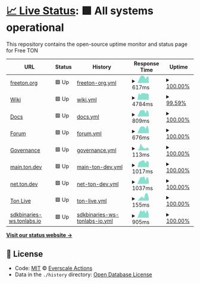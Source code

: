 # [📈 Live Status](https://everscale-actions.github.io/everscale-status): <!--live status--> **🟩 All systems operational**

This repository contains the open-source uptime monitor and status page for Free TON

<!--start: status pages-->
<!-- This summary is generated by Upptime (https://github.com/upptime/upptime) -->
<!-- Do not edit this manually, your changes will be overwritten -->
<!-- prettier-ignore -->
| URL | Status | History | Response Time | Uptime |
| --- | ------ | ------- | ------------- | ------ |
| <img alt="" src="https://favicons.githubusercontent.com/freeton.org" height="13"> [freeton.org](https://freeton.org) | 🟩 Up | [freeton-org.yml](https://github.com/everscale-actions/everscale-status/commits/HEAD/history/freeton-org.yml) | <details><summary><img alt="Response time graph" src="./graphs/freeton-org/response-time-week.png" height="20"> 617ms</summary><br><a href="https://everscale-actions.github.io/everscale-status/history/freeton-org"><img alt="Response time 502" src="https://img.shields.io/endpoint?url=https%3A%2F%2Fraw.githubusercontent.com%2Feverscale-actions%2Feverscale-status%2FHEAD%2Fapi%2Ffreeton-org%2Fresponse-time.json"></a><br><a href="https://everscale-actions.github.io/everscale-status/history/freeton-org"><img alt="24-hour response time 602" src="https://img.shields.io/endpoint?url=https%3A%2F%2Fraw.githubusercontent.com%2Feverscale-actions%2Feverscale-status%2FHEAD%2Fapi%2Ffreeton-org%2Fresponse-time-day.json"></a><br><a href="https://everscale-actions.github.io/everscale-status/history/freeton-org"><img alt="7-day response time 617" src="https://img.shields.io/endpoint?url=https%3A%2F%2Fraw.githubusercontent.com%2Feverscale-actions%2Feverscale-status%2FHEAD%2Fapi%2Ffreeton-org%2Fresponse-time-week.json"></a><br><a href="https://everscale-actions.github.io/everscale-status/history/freeton-org"><img alt="30-day response time 603" src="https://img.shields.io/endpoint?url=https%3A%2F%2Fraw.githubusercontent.com%2Feverscale-actions%2Feverscale-status%2FHEAD%2Fapi%2Ffreeton-org%2Fresponse-time-month.json"></a><br><a href="https://everscale-actions.github.io/everscale-status/history/freeton-org"><img alt="1-year response time 541" src="https://img.shields.io/endpoint?url=https%3A%2F%2Fraw.githubusercontent.com%2Feverscale-actions%2Feverscale-status%2FHEAD%2Fapi%2Ffreeton-org%2Fresponse-time-year.json"></a></details> | <details><summary><a href="https://everscale-actions.github.io/everscale-status/history/freeton-org">100.00%</a></summary><a href="https://everscale-actions.github.io/everscale-status/history/freeton-org"><img alt="All-time uptime 85.94%" src="https://img.shields.io/endpoint?url=https%3A%2F%2Fraw.githubusercontent.com%2Feverscale-actions%2Feverscale-status%2FHEAD%2Fapi%2Ffreeton-org%2Fuptime.json"></a><br><a href="https://everscale-actions.github.io/everscale-status/history/freeton-org"><img alt="24-hour uptime 100.00%" src="https://img.shields.io/endpoint?url=https%3A%2F%2Fraw.githubusercontent.com%2Feverscale-actions%2Feverscale-status%2FHEAD%2Fapi%2Ffreeton-org%2Fuptime-day.json"></a><br><a href="https://everscale-actions.github.io/everscale-status/history/freeton-org"><img alt="7-day uptime 100.00%" src="https://img.shields.io/endpoint?url=https%3A%2F%2Fraw.githubusercontent.com%2Feverscale-actions%2Feverscale-status%2FHEAD%2Fapi%2Ffreeton-org%2Fuptime-week.json"></a><br><a href="https://everscale-actions.github.io/everscale-status/history/freeton-org"><img alt="30-day uptime 100.00%" src="https://img.shields.io/endpoint?url=https%3A%2F%2Fraw.githubusercontent.com%2Feverscale-actions%2Feverscale-status%2FHEAD%2Fapi%2Ffreeton-org%2Fuptime-month.json"></a><br><a href="https://everscale-actions.github.io/everscale-status/history/freeton-org"><img alt="1-year uptime 81.02%" src="https://img.shields.io/endpoint?url=https%3A%2F%2Fraw.githubusercontent.com%2Feverscale-actions%2Feverscale-status%2FHEAD%2Fapi%2Ffreeton-org%2Fuptime-year.json"></a></details>
| <img alt="" src="https://favicons.githubusercontent.com/freeton.wiki" height="13"> [Wiki](https://freeton.wiki) | 🟩 Up | [wiki.yml](https://github.com/everscale-actions/everscale-status/commits/HEAD/history/wiki.yml) | <details><summary><img alt="Response time graph" src="./graphs/wiki/response-time-week.png" height="20"> 4784ms</summary><br><a href="https://everscale-actions.github.io/everscale-status/history/wiki"><img alt="Response time 4083" src="https://img.shields.io/endpoint?url=https%3A%2F%2Fraw.githubusercontent.com%2Feverscale-actions%2Feverscale-status%2FHEAD%2Fapi%2Fwiki%2Fresponse-time.json"></a><br><a href="https://everscale-actions.github.io/everscale-status/history/wiki"><img alt="24-hour response time 4174" src="https://img.shields.io/endpoint?url=https%3A%2F%2Fraw.githubusercontent.com%2Feverscale-actions%2Feverscale-status%2FHEAD%2Fapi%2Fwiki%2Fresponse-time-day.json"></a><br><a href="https://everscale-actions.github.io/everscale-status/history/wiki"><img alt="7-day response time 4784" src="https://img.shields.io/endpoint?url=https%3A%2F%2Fraw.githubusercontent.com%2Feverscale-actions%2Feverscale-status%2FHEAD%2Fapi%2Fwiki%2Fresponse-time-week.json"></a><br><a href="https://everscale-actions.github.io/everscale-status/history/wiki"><img alt="30-day response time 4516" src="https://img.shields.io/endpoint?url=https%3A%2F%2Fraw.githubusercontent.com%2Feverscale-actions%2Feverscale-status%2FHEAD%2Fapi%2Fwiki%2Fresponse-time-month.json"></a><br><a href="https://everscale-actions.github.io/everscale-status/history/wiki"><img alt="1-year response time 3866" src="https://img.shields.io/endpoint?url=https%3A%2F%2Fraw.githubusercontent.com%2Feverscale-actions%2Feverscale-status%2FHEAD%2Fapi%2Fwiki%2Fresponse-time-year.json"></a></details> | <details><summary><a href="https://everscale-actions.github.io/everscale-status/history/wiki">99.59%</a></summary><a href="https://everscale-actions.github.io/everscale-status/history/wiki"><img alt="All-time uptime 99.70%" src="https://img.shields.io/endpoint?url=https%3A%2F%2Fraw.githubusercontent.com%2Feverscale-actions%2Feverscale-status%2FHEAD%2Fapi%2Fwiki%2Fuptime.json"></a><br><a href="https://everscale-actions.github.io/everscale-status/history/wiki"><img alt="24-hour uptime 100.00%" src="https://img.shields.io/endpoint?url=https%3A%2F%2Fraw.githubusercontent.com%2Feverscale-actions%2Feverscale-status%2FHEAD%2Fapi%2Fwiki%2Fuptime-day.json"></a><br><a href="https://everscale-actions.github.io/everscale-status/history/wiki"><img alt="7-day uptime 99.59%" src="https://img.shields.io/endpoint?url=https%3A%2F%2Fraw.githubusercontent.com%2Feverscale-actions%2Feverscale-status%2FHEAD%2Fapi%2Fwiki%2Fuptime-week.json"></a><br><a href="https://everscale-actions.github.io/everscale-status/history/wiki"><img alt="30-day uptime 99.91%" src="https://img.shields.io/endpoint?url=https%3A%2F%2Fraw.githubusercontent.com%2Feverscale-actions%2Feverscale-status%2FHEAD%2Fapi%2Fwiki%2Fuptime-month.json"></a><br><a href="https://everscale-actions.github.io/everscale-status/history/wiki"><img alt="1-year uptime 99.66%" src="https://img.shields.io/endpoint?url=https%3A%2F%2Fraw.githubusercontent.com%2Feverscale-actions%2Feverscale-status%2FHEAD%2Fapi%2Fwiki%2Fuptime-year.json"></a></details>
| <img alt="" src="https://favicons.githubusercontent.com/docs.ton.dev" height="13"> [Docs](http://docs.ton.dev) | 🟩 Up | [docs.yml](https://github.com/everscale-actions/everscale-status/commits/HEAD/history/docs.yml) | <details><summary><img alt="Response time graph" src="./graphs/docs/response-time-week.png" height="20"> 809ms</summary><br><a href="https://everscale-actions.github.io/everscale-status/history/docs"><img alt="Response time 735" src="https://img.shields.io/endpoint?url=https%3A%2F%2Fraw.githubusercontent.com%2Feverscale-actions%2Feverscale-status%2FHEAD%2Fapi%2Fdocs%2Fresponse-time.json"></a><br><a href="https://everscale-actions.github.io/everscale-status/history/docs"><img alt="24-hour response time 545" src="https://img.shields.io/endpoint?url=https%3A%2F%2Fraw.githubusercontent.com%2Feverscale-actions%2Feverscale-status%2FHEAD%2Fapi%2Fdocs%2Fresponse-time-day.json"></a><br><a href="https://everscale-actions.github.io/everscale-status/history/docs"><img alt="7-day response time 809" src="https://img.shields.io/endpoint?url=https%3A%2F%2Fraw.githubusercontent.com%2Feverscale-actions%2Feverscale-status%2FHEAD%2Fapi%2Fdocs%2Fresponse-time-week.json"></a><br><a href="https://everscale-actions.github.io/everscale-status/history/docs"><img alt="30-day response time 741" src="https://img.shields.io/endpoint?url=https%3A%2F%2Fraw.githubusercontent.com%2Feverscale-actions%2Feverscale-status%2FHEAD%2Fapi%2Fdocs%2Fresponse-time-month.json"></a><br><a href="https://everscale-actions.github.io/everscale-status/history/docs"><img alt="1-year response time 756" src="https://img.shields.io/endpoint?url=https%3A%2F%2Fraw.githubusercontent.com%2Feverscale-actions%2Feverscale-status%2FHEAD%2Fapi%2Fdocs%2Fresponse-time-year.json"></a></details> | <details><summary><a href="https://everscale-actions.github.io/everscale-status/history/docs">100.00%</a></summary><a href="https://everscale-actions.github.io/everscale-status/history/docs"><img alt="All-time uptime 99.97%" src="https://img.shields.io/endpoint?url=https%3A%2F%2Fraw.githubusercontent.com%2Feverscale-actions%2Feverscale-status%2FHEAD%2Fapi%2Fdocs%2Fuptime.json"></a><br><a href="https://everscale-actions.github.io/everscale-status/history/docs"><img alt="24-hour uptime 100.00%" src="https://img.shields.io/endpoint?url=https%3A%2F%2Fraw.githubusercontent.com%2Feverscale-actions%2Feverscale-status%2FHEAD%2Fapi%2Fdocs%2Fuptime-day.json"></a><br><a href="https://everscale-actions.github.io/everscale-status/history/docs"><img alt="7-day uptime 100.00%" src="https://img.shields.io/endpoint?url=https%3A%2F%2Fraw.githubusercontent.com%2Feverscale-actions%2Feverscale-status%2FHEAD%2Fapi%2Fdocs%2Fuptime-week.json"></a><br><a href="https://everscale-actions.github.io/everscale-status/history/docs"><img alt="30-day uptime 100.00%" src="https://img.shields.io/endpoint?url=https%3A%2F%2Fraw.githubusercontent.com%2Feverscale-actions%2Feverscale-status%2FHEAD%2Fapi%2Fdocs%2Fuptime-month.json"></a><br><a href="https://everscale-actions.github.io/everscale-status/history/docs"><img alt="1-year uptime 99.99%" src="https://img.shields.io/endpoint?url=https%3A%2F%2Fraw.githubusercontent.com%2Feverscale-actions%2Feverscale-status%2FHEAD%2Fapi%2Fdocs%2Fuptime-year.json"></a></details>
| <img alt="" src="https://favicons.githubusercontent.com/forum.freeton.org" height="13"> [Forum](https://forum.freeton.org) | 🟩 Up | [forum.yml](https://github.com/everscale-actions/everscale-status/commits/HEAD/history/forum.yml) | <details><summary><img alt="Response time graph" src="./graphs/forum/response-time-week.png" height="20"> 676ms</summary><br><a href="https://everscale-actions.github.io/everscale-status/history/forum"><img alt="Response time 722" src="https://img.shields.io/endpoint?url=https%3A%2F%2Fraw.githubusercontent.com%2Feverscale-actions%2Feverscale-status%2FHEAD%2Fapi%2Fforum%2Fresponse-time.json"></a><br><a href="https://everscale-actions.github.io/everscale-status/history/forum"><img alt="24-hour response time 490" src="https://img.shields.io/endpoint?url=https%3A%2F%2Fraw.githubusercontent.com%2Feverscale-actions%2Feverscale-status%2FHEAD%2Fapi%2Fforum%2Fresponse-time-day.json"></a><br><a href="https://everscale-actions.github.io/everscale-status/history/forum"><img alt="7-day response time 676" src="https://img.shields.io/endpoint?url=https%3A%2F%2Fraw.githubusercontent.com%2Feverscale-actions%2Feverscale-status%2FHEAD%2Fapi%2Fforum%2Fresponse-time-week.json"></a><br><a href="https://everscale-actions.github.io/everscale-status/history/forum"><img alt="30-day response time 684" src="https://img.shields.io/endpoint?url=https%3A%2F%2Fraw.githubusercontent.com%2Feverscale-actions%2Feverscale-status%2FHEAD%2Fapi%2Fforum%2Fresponse-time-month.json"></a><br><a href="https://everscale-actions.github.io/everscale-status/history/forum"><img alt="1-year response time 749" src="https://img.shields.io/endpoint?url=https%3A%2F%2Fraw.githubusercontent.com%2Feverscale-actions%2Feverscale-status%2FHEAD%2Fapi%2Fforum%2Fresponse-time-year.json"></a></details> | <details><summary><a href="https://everscale-actions.github.io/everscale-status/history/forum">100.00%</a></summary><a href="https://everscale-actions.github.io/everscale-status/history/forum"><img alt="All-time uptime 99.97%" src="https://img.shields.io/endpoint?url=https%3A%2F%2Fraw.githubusercontent.com%2Feverscale-actions%2Feverscale-status%2FHEAD%2Fapi%2Fforum%2Fuptime.json"></a><br><a href="https://everscale-actions.github.io/everscale-status/history/forum"><img alt="24-hour uptime 100.00%" src="https://img.shields.io/endpoint?url=https%3A%2F%2Fraw.githubusercontent.com%2Feverscale-actions%2Feverscale-status%2FHEAD%2Fapi%2Fforum%2Fuptime-day.json"></a><br><a href="https://everscale-actions.github.io/everscale-status/history/forum"><img alt="7-day uptime 100.00%" src="https://img.shields.io/endpoint?url=https%3A%2F%2Fraw.githubusercontent.com%2Feverscale-actions%2Feverscale-status%2FHEAD%2Fapi%2Fforum%2Fuptime-week.json"></a><br><a href="https://everscale-actions.github.io/everscale-status/history/forum"><img alt="30-day uptime 100.00%" src="https://img.shields.io/endpoint?url=https%3A%2F%2Fraw.githubusercontent.com%2Feverscale-actions%2Feverscale-status%2FHEAD%2Fapi%2Fforum%2Fuptime-month.json"></a><br><a href="https://everscale-actions.github.io/everscale-status/history/forum"><img alt="1-year uptime 99.96%" src="https://img.shields.io/endpoint?url=https%3A%2F%2Fraw.githubusercontent.com%2Feverscale-actions%2Feverscale-status%2FHEAD%2Fapi%2Fforum%2Fuptime-year.json"></a></details>
| <img alt="" src="https://favicons.githubusercontent.com/gov.freeton.org" height="13"> [Governance](https://gov.freeton.org) | 🟩 Up | [governance.yml](https://github.com/everscale-actions/everscale-status/commits/HEAD/history/governance.yml) | <details><summary><img alt="Response time graph" src="./graphs/governance/response-time-week.png" height="20"> 113ms</summary><br><a href="https://everscale-actions.github.io/everscale-status/history/governance"><img alt="Response time 240" src="https://img.shields.io/endpoint?url=https%3A%2F%2Fraw.githubusercontent.com%2Feverscale-actions%2Feverscale-status%2FHEAD%2Fapi%2Fgovernance%2Fresponse-time.json"></a><br><a href="https://everscale-actions.github.io/everscale-status/history/governance"><img alt="24-hour response time 66" src="https://img.shields.io/endpoint?url=https%3A%2F%2Fraw.githubusercontent.com%2Feverscale-actions%2Feverscale-status%2FHEAD%2Fapi%2Fgovernance%2Fresponse-time-day.json"></a><br><a href="https://everscale-actions.github.io/everscale-status/history/governance"><img alt="7-day response time 113" src="https://img.shields.io/endpoint?url=https%3A%2F%2Fraw.githubusercontent.com%2Feverscale-actions%2Feverscale-status%2FHEAD%2Fapi%2Fgovernance%2Fresponse-time-week.json"></a><br><a href="https://everscale-actions.github.io/everscale-status/history/governance"><img alt="30-day response time 169" src="https://img.shields.io/endpoint?url=https%3A%2F%2Fraw.githubusercontent.com%2Feverscale-actions%2Feverscale-status%2FHEAD%2Fapi%2Fgovernance%2Fresponse-time-month.json"></a><br><a href="https://everscale-actions.github.io/everscale-status/history/governance"><img alt="1-year response time 184" src="https://img.shields.io/endpoint?url=https%3A%2F%2Fraw.githubusercontent.com%2Feverscale-actions%2Feverscale-status%2FHEAD%2Fapi%2Fgovernance%2Fresponse-time-year.json"></a></details> | <details><summary><a href="https://everscale-actions.github.io/everscale-status/history/governance">100.00%</a></summary><a href="https://everscale-actions.github.io/everscale-status/history/governance"><img alt="All-time uptime 99.95%" src="https://img.shields.io/endpoint?url=https%3A%2F%2Fraw.githubusercontent.com%2Feverscale-actions%2Feverscale-status%2FHEAD%2Fapi%2Fgovernance%2Fuptime.json"></a><br><a href="https://everscale-actions.github.io/everscale-status/history/governance"><img alt="24-hour uptime 100.00%" src="https://img.shields.io/endpoint?url=https%3A%2F%2Fraw.githubusercontent.com%2Feverscale-actions%2Feverscale-status%2FHEAD%2Fapi%2Fgovernance%2Fuptime-day.json"></a><br><a href="https://everscale-actions.github.io/everscale-status/history/governance"><img alt="7-day uptime 100.00%" src="https://img.shields.io/endpoint?url=https%3A%2F%2Fraw.githubusercontent.com%2Feverscale-actions%2Feverscale-status%2FHEAD%2Fapi%2Fgovernance%2Fuptime-week.json"></a><br><a href="https://everscale-actions.github.io/everscale-status/history/governance"><img alt="30-day uptime 100.00%" src="https://img.shields.io/endpoint?url=https%3A%2F%2Fraw.githubusercontent.com%2Feverscale-actions%2Feverscale-status%2FHEAD%2Fapi%2Fgovernance%2Fuptime-month.json"></a><br><a href="https://everscale-actions.github.io/everscale-status/history/governance"><img alt="1-year uptime 99.94%" src="https://img.shields.io/endpoint?url=https%3A%2F%2Fraw.githubusercontent.com%2Feverscale-actions%2Feverscale-status%2FHEAD%2Fapi%2Fgovernance%2Fuptime-year.json"></a></details>
| <img alt="" src="https://favicons.githubusercontent.com/main.ton.dev" height="13"> [main.ton.dev](http://main.ton.dev) | 🟩 Up | [main-ton-dev.yml](https://github.com/everscale-actions/everscale-status/commits/HEAD/history/main-ton-dev.yml) | <details><summary><img alt="Response time graph" src="./graphs/main-ton-dev/response-time-week.png" height="20"> 1017ms</summary><br><a href="https://everscale-actions.github.io/everscale-status/history/main-ton-dev"><img alt="Response time 728" src="https://img.shields.io/endpoint?url=https%3A%2F%2Fraw.githubusercontent.com%2Feverscale-actions%2Feverscale-status%2FHEAD%2Fapi%2Fmain-ton-dev%2Fresponse-time.json"></a><br><a href="https://everscale-actions.github.io/everscale-status/history/main-ton-dev"><img alt="24-hour response time 814" src="https://img.shields.io/endpoint?url=https%3A%2F%2Fraw.githubusercontent.com%2Feverscale-actions%2Feverscale-status%2FHEAD%2Fapi%2Fmain-ton-dev%2Fresponse-time-day.json"></a><br><a href="https://everscale-actions.github.io/everscale-status/history/main-ton-dev"><img alt="7-day response time 1017" src="https://img.shields.io/endpoint?url=https%3A%2F%2Fraw.githubusercontent.com%2Feverscale-actions%2Feverscale-status%2FHEAD%2Fapi%2Fmain-ton-dev%2Fresponse-time-week.json"></a><br><a href="https://everscale-actions.github.io/everscale-status/history/main-ton-dev"><img alt="30-day response time 938" src="https://img.shields.io/endpoint?url=https%3A%2F%2Fraw.githubusercontent.com%2Feverscale-actions%2Feverscale-status%2FHEAD%2Fapi%2Fmain-ton-dev%2Fresponse-time-month.json"></a><br><a href="https://everscale-actions.github.io/everscale-status/history/main-ton-dev"><img alt="1-year response time 758" src="https://img.shields.io/endpoint?url=https%3A%2F%2Fraw.githubusercontent.com%2Feverscale-actions%2Feverscale-status%2FHEAD%2Fapi%2Fmain-ton-dev%2Fresponse-time-year.json"></a></details> | <details><summary><a href="https://everscale-actions.github.io/everscale-status/history/main-ton-dev">100.00%</a></summary><a href="https://everscale-actions.github.io/everscale-status/history/main-ton-dev"><img alt="All-time uptime 97.24%" src="https://img.shields.io/endpoint?url=https%3A%2F%2Fraw.githubusercontent.com%2Feverscale-actions%2Feverscale-status%2FHEAD%2Fapi%2Fmain-ton-dev%2Fuptime.json"></a><br><a href="https://everscale-actions.github.io/everscale-status/history/main-ton-dev"><img alt="24-hour uptime 100.00%" src="https://img.shields.io/endpoint?url=https%3A%2F%2Fraw.githubusercontent.com%2Feverscale-actions%2Feverscale-status%2FHEAD%2Fapi%2Fmain-ton-dev%2Fuptime-day.json"></a><br><a href="https://everscale-actions.github.io/everscale-status/history/main-ton-dev"><img alt="7-day uptime 100.00%" src="https://img.shields.io/endpoint?url=https%3A%2F%2Fraw.githubusercontent.com%2Feverscale-actions%2Feverscale-status%2FHEAD%2Fapi%2Fmain-ton-dev%2Fuptime-week.json"></a><br><a href="https://everscale-actions.github.io/everscale-status/history/main-ton-dev"><img alt="30-day uptime 100.00%" src="https://img.shields.io/endpoint?url=https%3A%2F%2Fraw.githubusercontent.com%2Feverscale-actions%2Feverscale-status%2FHEAD%2Fapi%2Fmain-ton-dev%2Fuptime-month.json"></a><br><a href="https://everscale-actions.github.io/everscale-status/history/main-ton-dev"><img alt="1-year uptime 96.27%" src="https://img.shields.io/endpoint?url=https%3A%2F%2Fraw.githubusercontent.com%2Feverscale-actions%2Feverscale-status%2FHEAD%2Fapi%2Fmain-ton-dev%2Fuptime-year.json"></a></details>
| <img alt="" src="https://favicons.githubusercontent.com/net.ton.dev" height="13"> [net.ton.dev](http://net.ton.dev) | 🟩 Up | [net-ton-dev.yml](https://github.com/everscale-actions/everscale-status/commits/HEAD/history/net-ton-dev.yml) | <details><summary><img alt="Response time graph" src="./graphs/net-ton-dev/response-time-week.png" height="20"> 1037ms</summary><br><a href="https://everscale-actions.github.io/everscale-status/history/net-ton-dev"><img alt="Response time 718" src="https://img.shields.io/endpoint?url=https%3A%2F%2Fraw.githubusercontent.com%2Feverscale-actions%2Feverscale-status%2FHEAD%2Fapi%2Fnet-ton-dev%2Fresponse-time.json"></a><br><a href="https://everscale-actions.github.io/everscale-status/history/net-ton-dev"><img alt="24-hour response time 787" src="https://img.shields.io/endpoint?url=https%3A%2F%2Fraw.githubusercontent.com%2Feverscale-actions%2Feverscale-status%2FHEAD%2Fapi%2Fnet-ton-dev%2Fresponse-time-day.json"></a><br><a href="https://everscale-actions.github.io/everscale-status/history/net-ton-dev"><img alt="7-day response time 1037" src="https://img.shields.io/endpoint?url=https%3A%2F%2Fraw.githubusercontent.com%2Feverscale-actions%2Feverscale-status%2FHEAD%2Fapi%2Fnet-ton-dev%2Fresponse-time-week.json"></a><br><a href="https://everscale-actions.github.io/everscale-status/history/net-ton-dev"><img alt="30-day response time 932" src="https://img.shields.io/endpoint?url=https%3A%2F%2Fraw.githubusercontent.com%2Feverscale-actions%2Feverscale-status%2FHEAD%2Fapi%2Fnet-ton-dev%2Fresponse-time-month.json"></a><br><a href="https://everscale-actions.github.io/everscale-status/history/net-ton-dev"><img alt="1-year response time 744" src="https://img.shields.io/endpoint?url=https%3A%2F%2Fraw.githubusercontent.com%2Feverscale-actions%2Feverscale-status%2FHEAD%2Fapi%2Fnet-ton-dev%2Fresponse-time-year.json"></a></details> | <details><summary><a href="https://everscale-actions.github.io/everscale-status/history/net-ton-dev">100.00%</a></summary><a href="https://everscale-actions.github.io/everscale-status/history/net-ton-dev"><img alt="All-time uptime 99.71%" src="https://img.shields.io/endpoint?url=https%3A%2F%2Fraw.githubusercontent.com%2Feverscale-actions%2Feverscale-status%2FHEAD%2Fapi%2Fnet-ton-dev%2Fuptime.json"></a><br><a href="https://everscale-actions.github.io/everscale-status/history/net-ton-dev"><img alt="24-hour uptime 100.00%" src="https://img.shields.io/endpoint?url=https%3A%2F%2Fraw.githubusercontent.com%2Feverscale-actions%2Feverscale-status%2FHEAD%2Fapi%2Fnet-ton-dev%2Fuptime-day.json"></a><br><a href="https://everscale-actions.github.io/everscale-status/history/net-ton-dev"><img alt="7-day uptime 100.00%" src="https://img.shields.io/endpoint?url=https%3A%2F%2Fraw.githubusercontent.com%2Feverscale-actions%2Feverscale-status%2FHEAD%2Fapi%2Fnet-ton-dev%2Fuptime-week.json"></a><br><a href="https://everscale-actions.github.io/everscale-status/history/net-ton-dev"><img alt="30-day uptime 100.00%" src="https://img.shields.io/endpoint?url=https%3A%2F%2Fraw.githubusercontent.com%2Feverscale-actions%2Feverscale-status%2FHEAD%2Fapi%2Fnet-ton-dev%2Fuptime-month.json"></a><br><a href="https://everscale-actions.github.io/everscale-status/history/net-ton-dev"><img alt="1-year uptime 99.67%" src="https://img.shields.io/endpoint?url=https%3A%2F%2Fraw.githubusercontent.com%2Feverscale-actions%2Feverscale-status%2FHEAD%2Fapi%2Fnet-ton-dev%2Fuptime-year.json"></a></details>
| <img alt="" src="https://favicons.githubusercontent.com/ton.live" height="13"> [Ton Live](https://ton.live) | 🟩 Up | [ton-live.yml](https://github.com/everscale-actions/everscale-status/commits/HEAD/history/ton-live.yml) | <details><summary><img alt="Response time graph" src="./graphs/ton-live/response-time-week.png" height="20"> 155ms</summary><br><a href="https://everscale-actions.github.io/everscale-status/history/ton-live"><img alt="Response time 169" src="https://img.shields.io/endpoint?url=https%3A%2F%2Fraw.githubusercontent.com%2Feverscale-actions%2Feverscale-status%2FHEAD%2Fapi%2Fton-live%2Fresponse-time.json"></a><br><a href="https://everscale-actions.github.io/everscale-status/history/ton-live"><img alt="24-hour response time 98" src="https://img.shields.io/endpoint?url=https%3A%2F%2Fraw.githubusercontent.com%2Feverscale-actions%2Feverscale-status%2FHEAD%2Fapi%2Fton-live%2Fresponse-time-day.json"></a><br><a href="https://everscale-actions.github.io/everscale-status/history/ton-live"><img alt="7-day response time 155" src="https://img.shields.io/endpoint?url=https%3A%2F%2Fraw.githubusercontent.com%2Feverscale-actions%2Feverscale-status%2FHEAD%2Fapi%2Fton-live%2Fresponse-time-week.json"></a><br><a href="https://everscale-actions.github.io/everscale-status/history/ton-live"><img alt="30-day response time 219" src="https://img.shields.io/endpoint?url=https%3A%2F%2Fraw.githubusercontent.com%2Feverscale-actions%2Feverscale-status%2FHEAD%2Fapi%2Fton-live%2Fresponse-time-month.json"></a><br><a href="https://everscale-actions.github.io/everscale-status/history/ton-live"><img alt="1-year response time 117" src="https://img.shields.io/endpoint?url=https%3A%2F%2Fraw.githubusercontent.com%2Feverscale-actions%2Feverscale-status%2FHEAD%2Fapi%2Fton-live%2Fresponse-time-year.json"></a></details> | <details><summary><a href="https://everscale-actions.github.io/everscale-status/history/ton-live">100.00%</a></summary><a href="https://everscale-actions.github.io/everscale-status/history/ton-live"><img alt="All-time uptime 99.99%" src="https://img.shields.io/endpoint?url=https%3A%2F%2Fraw.githubusercontent.com%2Feverscale-actions%2Feverscale-status%2FHEAD%2Fapi%2Fton-live%2Fuptime.json"></a><br><a href="https://everscale-actions.github.io/everscale-status/history/ton-live"><img alt="24-hour uptime 100.00%" src="https://img.shields.io/endpoint?url=https%3A%2F%2Fraw.githubusercontent.com%2Feverscale-actions%2Feverscale-status%2FHEAD%2Fapi%2Fton-live%2Fuptime-day.json"></a><br><a href="https://everscale-actions.github.io/everscale-status/history/ton-live"><img alt="7-day uptime 100.00%" src="https://img.shields.io/endpoint?url=https%3A%2F%2Fraw.githubusercontent.com%2Feverscale-actions%2Feverscale-status%2FHEAD%2Fapi%2Fton-live%2Fuptime-week.json"></a><br><a href="https://everscale-actions.github.io/everscale-status/history/ton-live"><img alt="30-day uptime 100.00%" src="https://img.shields.io/endpoint?url=https%3A%2F%2Fraw.githubusercontent.com%2Feverscale-actions%2Feverscale-status%2FHEAD%2Fapi%2Fton-live%2Fuptime-month.json"></a><br><a href="https://everscale-actions.github.io/everscale-status/history/ton-live"><img alt="1-year uptime 99.99%" src="https://img.shields.io/endpoint?url=https%3A%2F%2Fraw.githubusercontent.com%2Feverscale-actions%2Feverscale-status%2FHEAD%2Fapi%2Fton-live%2Fuptime-year.json"></a></details>
| <img alt="" src="https://favicons.githubusercontent.com/sdkbinaries-ws.tonlabs.io" height="13"> [sdkbinaries-ws.tonlabs.io](http://sdkbinaries-ws.tonlabs.io) | 🟩 Up | [sdkbinaries-ws-tonlabs-io.yml](https://github.com/everscale-actions/everscale-status/commits/HEAD/history/sdkbinaries-ws-tonlabs-io.yml) | <details><summary><img alt="Response time graph" src="./graphs/sdkbinaries-ws-tonlabs-io/response-time-week.png" height="20"> 905ms</summary><br><a href="https://everscale-actions.github.io/everscale-status/history/sdkbinaries-ws-tonlabs-io"><img alt="Response time 872" src="https://img.shields.io/endpoint?url=https%3A%2F%2Fraw.githubusercontent.com%2Feverscale-actions%2Feverscale-status%2FHEAD%2Fapi%2Fsdkbinaries-ws-tonlabs-io%2Fresponse-time.json"></a><br><a href="https://everscale-actions.github.io/everscale-status/history/sdkbinaries-ws-tonlabs-io"><img alt="24-hour response time 495" src="https://img.shields.io/endpoint?url=https%3A%2F%2Fraw.githubusercontent.com%2Feverscale-actions%2Feverscale-status%2FHEAD%2Fapi%2Fsdkbinaries-ws-tonlabs-io%2Fresponse-time-day.json"></a><br><a href="https://everscale-actions.github.io/everscale-status/history/sdkbinaries-ws-tonlabs-io"><img alt="7-day response time 905" src="https://img.shields.io/endpoint?url=https%3A%2F%2Fraw.githubusercontent.com%2Feverscale-actions%2Feverscale-status%2FHEAD%2Fapi%2Fsdkbinaries-ws-tonlabs-io%2Fresponse-time-week.json"></a><br><a href="https://everscale-actions.github.io/everscale-status/history/sdkbinaries-ws-tonlabs-io"><img alt="30-day response time 852" src="https://img.shields.io/endpoint?url=https%3A%2F%2Fraw.githubusercontent.com%2Feverscale-actions%2Feverscale-status%2FHEAD%2Fapi%2Fsdkbinaries-ws-tonlabs-io%2Fresponse-time-month.json"></a><br><a href="https://everscale-actions.github.io/everscale-status/history/sdkbinaries-ws-tonlabs-io"><img alt="1-year response time 874" src="https://img.shields.io/endpoint?url=https%3A%2F%2Fraw.githubusercontent.com%2Feverscale-actions%2Feverscale-status%2FHEAD%2Fapi%2Fsdkbinaries-ws-tonlabs-io%2Fresponse-time-year.json"></a></details> | <details><summary><a href="https://everscale-actions.github.io/everscale-status/history/sdkbinaries-ws-tonlabs-io">100.00%</a></summary><a href="https://everscale-actions.github.io/everscale-status/history/sdkbinaries-ws-tonlabs-io"><img alt="All-time uptime 99.97%" src="https://img.shields.io/endpoint?url=https%3A%2F%2Fraw.githubusercontent.com%2Feverscale-actions%2Feverscale-status%2FHEAD%2Fapi%2Fsdkbinaries-ws-tonlabs-io%2Fuptime.json"></a><br><a href="https://everscale-actions.github.io/everscale-status/history/sdkbinaries-ws-tonlabs-io"><img alt="24-hour uptime 100.00%" src="https://img.shields.io/endpoint?url=https%3A%2F%2Fraw.githubusercontent.com%2Feverscale-actions%2Feverscale-status%2FHEAD%2Fapi%2Fsdkbinaries-ws-tonlabs-io%2Fuptime-day.json"></a><br><a href="https://everscale-actions.github.io/everscale-status/history/sdkbinaries-ws-tonlabs-io"><img alt="7-day uptime 100.00%" src="https://img.shields.io/endpoint?url=https%3A%2F%2Fraw.githubusercontent.com%2Feverscale-actions%2Feverscale-status%2FHEAD%2Fapi%2Fsdkbinaries-ws-tonlabs-io%2Fuptime-week.json"></a><br><a href="https://everscale-actions.github.io/everscale-status/history/sdkbinaries-ws-tonlabs-io"><img alt="30-day uptime 100.00%" src="https://img.shields.io/endpoint?url=https%3A%2F%2Fraw.githubusercontent.com%2Feverscale-actions%2Feverscale-status%2FHEAD%2Fapi%2Fsdkbinaries-ws-tonlabs-io%2Fuptime-month.json"></a><br><a href="https://everscale-actions.github.io/everscale-status/history/sdkbinaries-ws-tonlabs-io"><img alt="1-year uptime 99.96%" src="https://img.shields.io/endpoint?url=https%3A%2F%2Fraw.githubusercontent.com%2Feverscale-actions%2Feverscale-status%2FHEAD%2Fapi%2Fsdkbinaries-ws-tonlabs-io%2Fuptime-year.json"></a></details>

<!--end: status pages-->

[**Visit our status website →**](https://everscale-actions.github.io/everscale-status)

## 📄 License

- Code: [MIT](./LICENSE) © [Everscale Actions](https://github.com/everscale-actions)
- Data in the `./history` directory: [Open Database License](https://opendatacommons.org/licenses/odbl/1-0/)
